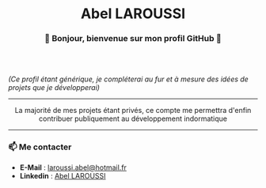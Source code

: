 # <div align=center>Abel LAROUSSI</div>
### <div align=center> 👋 Bonjour, bienvenue sur mon profil GitHub :wave: </dv>
<br><br>

*(Ce profil étant générique, je compléterai au fur et à mesure des idées de projets que je développerai)*

---

<div align=center>La majorité de mes projets étant privés, ce compte me permettra d'enfin contribuer publiquement au développement indormatique</div>

---

### 📫 Me contacter

- **E-Mail** : <a href="mailto:laroussi.abel@hotmail.fr" target="_blank">laroussi.abel@hotmail.fr
- **Linkedin** : [Abel LAROUSSI](https://www.linkedin.com/in/abel-laroussi-844ba5259/)
